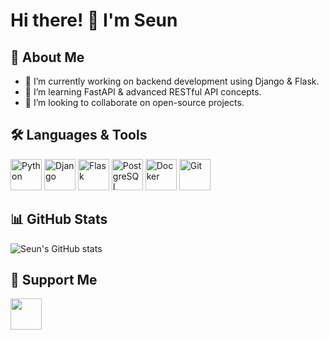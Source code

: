 # Hi there! 👋 I'm Seun

## 🚀 About Me
- 🔭 I’m currently working on backend development using Django & Flask.
- 🌱 I’m learning FastAPI & advanced RESTful API concepts.
- 👯 I’m looking to collaborate on open-source projects.

## 🛠 Languages & Tools  

<p align="left">
  <img src="https://cdn.jsdelivr.net/gh/devicons/devicon/icons/python/python-original.svg" alt="Python" width="50"/>
  <img src="https://cdn.jsdelivr.net/gh/devicons/devicon/icons/django/django-plain.svg" alt="Django" width="50"/>
  <img src="https://cdn.jsdelivr.net/gh/devicons/devicon/icons/flask/flask-original.svg" alt="Flask" width="50"/>
  <img src="https://cdn.jsdelivr.net/gh/devicons/devicon/icons/postgresql/postgresql-original.svg" alt="PostgreSQL" width="50"/>
  <img src="https://cdn.jsdelivr.net/gh/devicons/devicon/icons/docker/docker-original.svg" alt="Docker" width="50"/>
  <img src="https://cdn.jsdelivr.net/gh/devicons/devicon/icons/git/git-original.svg" alt="Git" width="50"/>
</p>

## 📊 GitHub Stats  
![Seun's GitHub stats](https://github-readme-stats.vercel.app/api?username=Imperialemmy&show_icons=true&theme=dark)  

## 🎯 Support Me  
[<img src="https://cdn.buymeacoffee.com/buttons/v2/default-yellow.png" height="50" />](https://www.buymeacoffee.com/Imperialemmy)

